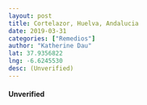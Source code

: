 ```yaml
---
layout: post
title: Cortelazor, Huelva, Andalucia
date: 2019-03-31
categories: ["Remedios"]
author: "Katherine Dau"
lat: 37.9356822
lng: -6.6245530
desc: (Unverified)
---
```

#### Unverified
